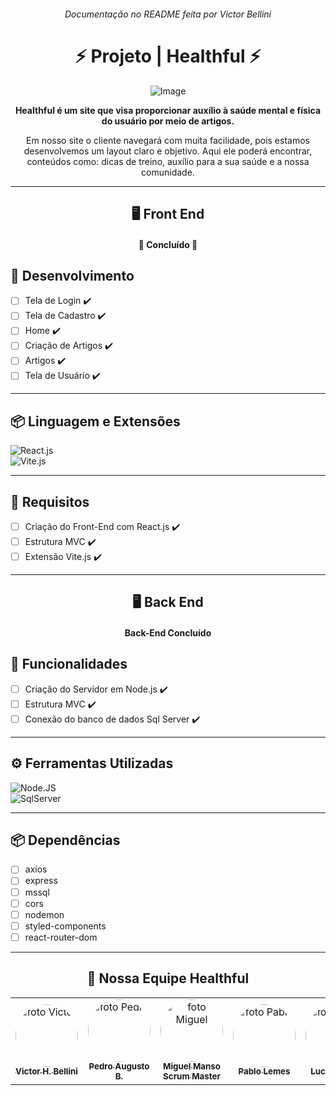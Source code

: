 <div align="center">
  
<h6>
  Documentação no README feita por Victor Bellini
</h6>

# ⚡ Projeto | Healthful ⚡

![Image](https://github.com/Miguel-Manso/Healthful/blob/master/Healthful/src/Assets/logo.svg)
  
<p>
  <b>Healthful é um site que visa proporcionar auxílio à saúde mental e física do usuário por meio de artigos.</b>
</p>

<p>Em nosso site o cliente navegará com muita facilidade, pois estamos desenvolvemos um layout claro e objetivo. Aqui ele poderá encontrar, conteúdos como: dicas de treino, auxílio para a sua saúde e a nossa comunidade.</p>

---
## 🖥️ Front End

<h4 align="center">

🤯 Concluído 🤯

</h4>


<div align="left">

## 🧱 Desenvolvimento
- [ ] Tela de Login ✔️
- [ ] Tela de Cadastro ✔️
- [ ] Home ✔️
- [ ] Criação de Artigos ✔️
- [ ] Artigos ✔️
- [ ] Tela de Usuário ✔️

---
## 📦 Linguagem e Extensões

![React.js](https://img.shields.io/badge/-React.js-0D1117?style=for-the-badge&logo=react&labelColor=0D1117)&nbsp; <br>
![Vite.js](https://img.shields.io/badge/-Vite.js-0D1117?style=for-the-badge&logo=Vite&labelColor=0D1117)&nbsp;

---
## 👾 Requisitos

- [ ] Criação do Front-End com React.js ✔️ <br/> 
- [ ] Estrutura MVC ✔️ <br/>
- [ ] Extensão Vite.js ✔️ <br/>

</div>

---
## 🖥️ Back End

<h4 align="center"> </h4>


<h4>Back-End Concluído </h4>

<div align="left">

## 👾 Funcionalidades

- [ ] Criação do Servidor em Node.js ✔️ <br/>
- [ ] Estrutura MVC ✔️ <br/>
- [ ] Conexão do banco de dados Sql Server ✔️ <br/>

---
## ⚙ Ferramentas Utilizadas

![Node.JS](https://img.shields.io/badge/-Node.JS-0D1117?style=for-the-badge&logo=node.js&labelColor=0D1117&textColor=0D1117)&nbsp; <br>
![SqlServer](https://img.shields.io/badge/-Sql%20Server-0D1117?style=for-the-badge&logo=Microsoft-SQL-Server&labelColor=0D1117)&nbsp;

---
## 📦 Dependências

- [ ] axios <br/>
- [ ] express <br/>
- [ ] mssql <br/>
- [ ] cors <br/>
- [ ] nodemon <br/>
- [ ] styled-components <br/>
- [ ] react-router-dom <br/>

</div>

---

## 💚 Nossa Equipe Healthful

<table align='center'>

  <tr>
    <td align="center"><a href="https://github.com/VictorHBellini"><img style="border-radius: 50%;" src="https://avatars.githubusercontent.com/u/128325102?v=4" width="100px;" alt="foto Victor"/><br /><sub><b>Victor H. Bellini</b></sub></a><br/>
    </td>
    <td align="center"><a href="https://github.com/PedroAugustoB"><img style="border-radius: 50%;" src="https://avatars.githubusercontent.com/u/99665373?v=4" width="100px;" alt="foto Pedro"/><br /><sub><b>Pedro Augusto B.</b></sub></a><br/>
    </td>
     <td align="center"><a href="https://github.com/Miguel-Manso"><img style="border-radius: 50%;" src="https://avatars.githubusercontent.com/u/8761915?v=4" width="100px;" alt="foto Miguel"/><br /><sub><b>Miguel Manso <br> Scrum Master</b></sub></a><br/>
    </td>
    <td align="center"><a href="https://github.com/PabloLdS"><img style="border-radius: 50%;" src="https://avatars.githubusercontent.com/u/99665625?v=4" width="100px;" alt="foto Pablo"/><br /><sub><b>Pablo Lemes</b></sub></a><br/>
    </td>
    </td>
    <td align="center"><a href="https://github.com/LulaoSpada"><img style="border-radius: 50%;" src="https://avatars.githubusercontent.com/u/62063654?v=4" width="100px;" alt="foto Lucas"/><br /><sub><b>Lucas Spada</b></sub></a><br/>
    </td>
  </tr>

</div>
